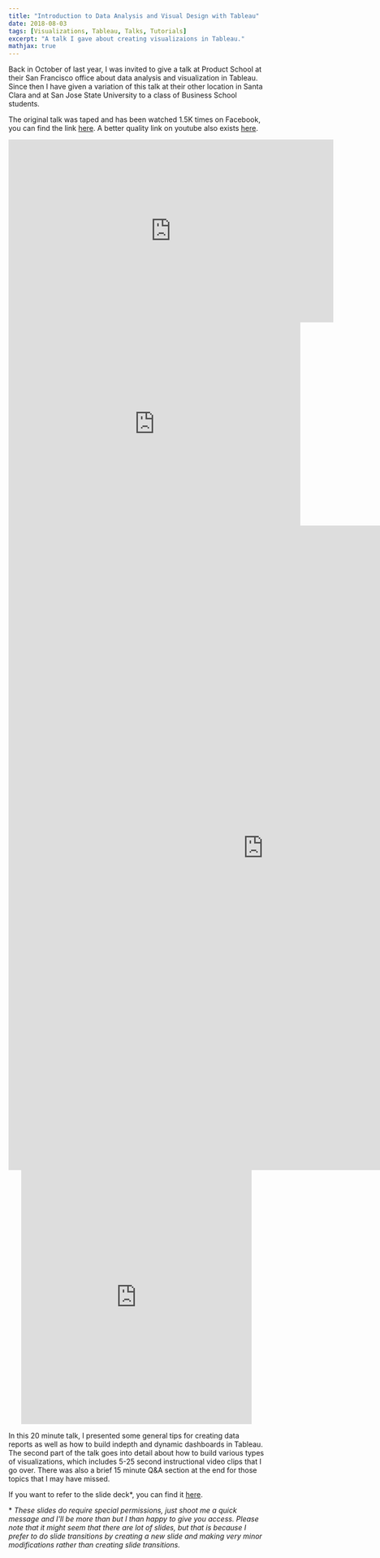 ```yaml
---
title: "Introduction to Data Analysis and Visual Design with Tableau"
date: 2018-08-03
tags: [Visualizations, Tableau, Talks, Tutorials]
excerpt: "A talk I gave about creating visualizaions in Tableau."
mathjax: true
---
```


Back in October of last year, I was invited to give a talk at Product School at their San Francisco office about data analysis and visualization in Tableau. Since then I have given a variation of this talk at their other location in Santa Clara and at San Jose State University to a class of Business School students.

The original talk was taped and has been watched 1.5K times on Facebook, you can find the link [here](https://www.facebook.com/productschool/videos/1899646390253735/). A better quality link on youtube also exists [here](https://www.youtube.com/watch?v=JZ1rGCAcQC0&t).

<iframe width="640" height="360" src="https://www.youtube.com/embed/JZ1rGCAcQC0?controls=0&showinfo=0" frameborder="0" allowfullscreen></iframe>

<iframe src= "https://public.tableau.com/views/WhatdidIdoinMay2017/Activity1vsActivity2?:showVizHome=no&:embed=true" frameborder="0" 
height="400" 
width="575" 
scrolling="no"></iframe>

<center><iframe src="https://public.tableau.com/views/WhatdidIdoinMay2017/Activity1vsActivity2?:showVizHome=no:embed=y&:display_count=yes&:toolbar=no" width="1004" height="1269" frameborder="0"></iframe></center>

<center><iframe src="https://public.tableau.com/views/WhatdidIdoinMay2017/Activity1vsActivity2?:showVizHome=no:embed=y&:display_count=yes&:toolbar=no" width="90%" height="500" frameborder="0" allowfullscreen></iframe></center>


In this 20 minute talk, I presented some general tips for creating data reports as well as how to build indepth and dynamic dashboards in Tableau. The second part of the talk goes into detail about how to build various types of visualizations, which includes 5-25 second instructional video clips that I go over. There was also a brief 15 minute Q&A section at the end for those topics that I may have missed. 

If you want to refer to the slide deck*, you can find it [here](https://docs.google.com/presentation/d/1gv3b7p3a1bHBarQ5hTVK3Cf_Q9sbgXFxPpXZXR2S3NU/edit#slide=id.gc6f8954bc_0_53). 

\* *These slides do require special permissions, just shoot me a quick message and I'll be more than but I than happy to give you access. Please note that it might seem that there are lot of slides, but that is because I prefer to do slide transitions by creating a new slide and making very minor modifications rather than creating slide transitions.* 
